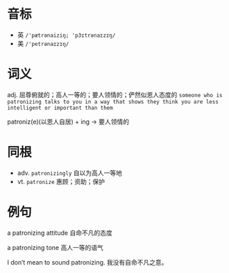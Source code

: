 # 音标

- 英 `/'pætrənaiziŋ; 'p3ɪtrənaɪzɪŋ/`
- 美 `/'petrənaɪzɪŋ/`

# 词义

adj. 屈尊俯就的；高人一等的；要人领情的；俨然似恩人态度的
`someone who is patronizing talks to you in a way that shows they think you are less intelligent or important than them`



patroniz(e)(以恩人自居) + ing → 要人领情的

# 同根

- adv. `patronizingly` 自以为高人一等地
- vt. `patronize` 惠顾；资助；保护

# 例句

a patronizing attitude
自命不凡的态度

a patronizing tone
高人一等的语气

I don’t mean to sound patronizing.
我没有自命不凡之意。



